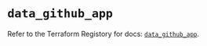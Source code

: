 # `data_github_app`

Refer to the Terraform Registory for docs: [`data_github_app`](https://registry.terraform.io/providers/integrations/github/5.28.0/docs/data-sources/app).
